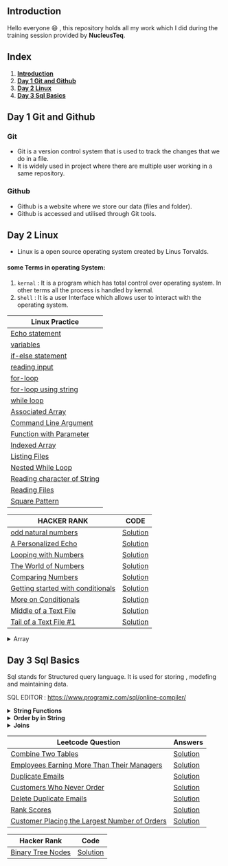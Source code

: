 ## Introduction

Hello everyone :smile: , this repository holds all my work which I did during the training session provided by **NucleusTeq**. 

## Index
1. **[Introduction](#introduction)**
1. **[Day 1 Git and Github](##Day-1-Git-and-Github)**
1. **[Day 2 Linux](##Day-2-Linux)**
1. **[Day 3 Sql Basics](#day-3-sql-basics)**
## Day 1 Git and Github
### Git
- Git is a version control system that is used to track the changes that we do in a file.
- It is widely used in project where there are multiple user working in a same repository.
### Github
- Github is a website where we store our data (files and folder).
- Github is accessed and utilised through Git tools.

## Day 2 Linux 
- Linux is a open source operating system created by Linus Torvalds. 
#### some Terms in operating System:
1. `kernal` : It is a program which has total control over operating system. In other terms all the process is handled by kernal.
1. `Shell` : It is a user Interface which allows user to interact with the operating system. 

| Linux Practice |
|----------------|
|[Echo statement](src/linux/echo_statement.sh)|
|[variables](src/linux/working_with_variable.sh)|
|[if-else statement](src/linux/if_else_statement.sh)|
|[reading input](src/linux/reading_input.sh)|
|[for-loop](src/linux/for_loop_statement.sh)|
|[for-loop using string](src/linux/for_loop_for_string.sh)|
|[while loop](src/linux/while_loop_statement.sh)|
|[Associated Array](src/linux/assoc_array.sh)|
|[Command Line Argument](src/linux/command_line_argument.sh)|
|[Function with Parameter](src/linux/function_with_parameter.sh)|
|[Indexed Array](src/linux/index_array.sh)|
|[Listing Files](src/linux/listing_files.sh)|
|[Nested While Loop](src/linux/nested_while_loop.sh)|
|[Reading character of String](src/linux/read_each_char_of_input.sh)|
|[Reading Files](src/linux/reading_file.sh)|
|[Square Pattern](src/linux/square_pattern.sh)|

|HACKER RANK | CODE|
|------------|-----|
|[odd natural numbers](https://www.hackerrank.com/challenges/bash-tutorials---looping-and-skipping/problem?isFullScreen=true)|[Solution](src/linux/odd_natural_number.sh)|
|[A Personalized Echo](https://www.hackerrank.com/challenges/bash-tutorials---a-personalized-echo/problem?isFullScreen=true)|[Solution](src/linux/persionalised_echo.sh)|
|[Looping with Numbers](https://www.hackerrank.com/challenges/bash-tutorials---looping-with-numbers/problem?isFullScreen=true)|[Solution](src/linux/looping_with_number.sh)|
|[The World of Numbers](https://www.hackerrank.com/challenges/bash-tutorials---the-world-of-numbers/problem?isFullScreen=true)|[Solution](src/linux/the_world_of_number.sh)|
|[Comparing Numbers](https://www.hackerrank.com/challenges/bash-tutorials---comparing-numbers/problem?isFullScreen=true)|[Solution](src/linux/comparing_number.sh)|
|[Getting started with conditionals](https://www.hackerrank.com/challenges/bash-tutorials---getting-started-with-conditionals/problem?isFullScreen=true)|[Solution](src/linux/getting_started_with_condition.sh)|
|[More on Conditionals](https://www.hackerrank.com/challenges/bash-tutorials---more-on-conditionals/problem?isFullScreen=true)|[Solution](src/linux/more_on_condition.sh)|
|[Middle of a Text File](https://www.hackerrank.com/challenges/text-processing-in-linux---the-middle-of-a-text-file/problem?isFullScreen=true)|[Solution](src/linux/middle_of_a_text_file.sh)|
|[Tail of a Text File #1](https://www.hackerrank.com/challenges/text-processing-tail-1/problem?isFullScreen=true)|[Solution](src/linux/tail_of_a_text_file.sh)|

<details>
<summary>Array</summary>

There are two types of array : 
Associated Array : `declare -A assoc_array`   
- Associate array work with key value pair similar to dictionary in python.   
- Accessing element : `assoc_array[key]`.
- listing keys : `${!acco_array[@]}`

Indexed Array : `declare -a index_array`  
- Index array work with index values similar to list in python.
- Accessing element : `assoc_array[index]`.

Common in both Arrays :  
- Printing all values inside the list : `array_name[@]`
- Length of the list : `${#array_name[@]}`

</details>



## Day 3 Sql Basics
Sql stands for Structured query language. It is used for storing , modefing and maintaining data.

SQL EDITOR : https://www.programiz.com/sql/online-compiler/  

<details >
<summary><b>String Functions</b></summary>

We will be using table `customer` .

Table : `Customer`
|customer_id|	first_name	|last_name|	age|	country|
|-----------|---------------|----------|-----|----|
|1|	John	|Doe	|31	|USA|
|2|	Robert	|Luna	|22	|USA|
|3|	David	|Robinson|	22	|UK|
|4|	John	|Reinhardt|	25	|UK|
|5|	Betty	|Doe	|28	|UAE|

1. CHARINDEX(character, String) : Finds the index of character in String.

Query : `SELECT first_name , CHARINDEX("o",first_name) AS character_index FROM customers;`  
`Output : `

|first_name|	character_index|
|----------|--------------------|
|John	|2|
|Robert	|2|
|David	|0|
|John	|2|
|Betty	|0|

2. CONCAT(string1 , string2,.....) : It concat two String.

Query : `SELECT first_name || " " || last_name AS Full_Name FROM customers;`  

|Full_Name|
|---------|
|John Doe|
|Robert Luna|
|David Robinson|
|John Reinhardt|
|Betty Doe|

3. LENGTH(String) : Return length of String.

Query : `SELECT LENGTH(first_name) AS length_of_name FROM customers;`   
`Output : `  

|length_of_name|
|---------------|
|4|
|6|
|5|
|4|
|5|

4. REPLACE(String, substr_you_want_to_replace, substr) : This function replaces all occurrences of a substring within a string, with a new substring.  

Query : `SELECT REPLACE(first_name, "tt", "rr") AS replaced_string FROM customers;`  
`Output : `

|replaced_string|
|---------------|
|John|
|Robert|
|David|
|John|
|Berry|

5. REVERSE(string) : Reverse the string.  

Query : `SELECT REVERSE(first_name) AS reversed FROM customers;`  
`Output : `
|reversed|
|--------|
|nhoJ|
|treboR|
|divaD|
|nhoJ|
|ytteB|
6. SUBSTRING(string , start , length) : Retrun substring of the strng.

Query : `SELECT SUBSTRING(first_name, 1,3) AS substring FROM customers;`  
`Output : `

|substring|
|---------|
|Joh|
|Rob|
|Dav|
|Joh|
|Bet|

7. LOWER(string) : convert string to lower case.

Query : `SELECT LOWER(first_name) AS lower FROM customers;`  
`Output : `

|lower|
|------|
|john|
|robert|
|david|
|john|
|betty|

8. UPPER(string) : convert string to upper case.

Query : `SELECT UPPER(first_name) AS lower FROM customers;`  
`Output : `

|upper|
|-----|
|JOHN|
|ROBERT|
|DAVID|
|JOHN|
|BETTY|

</details>

<details >
<summary><b>Order by in String</b></summary>

The table names has column name if we use order by in name column :
|name|
|----|
|C_1|
|C_2|
|C_10|
|C_3|
|C_10|
|C_20|
|C_10|

Query : `SELECT name FROM names ORDER BY name;`  
`output :`
|name|
|----|
|C_1|
|C_10|
|C_100|
|C_1000|
|C_2|
|C_20|
|C_3|

</details>
<details>
<summary><b>Joins</b></summary>

customer_id Table
|id	|
|--|
|1|
|2|
|3|
|NULL|
|5|
|1|
|16|
|14|
|12|
|3|

id_list Table
|id|name|
|----|----|	
|1|a|
|2|b|
|3|c|
|5|x|
|2|m|
|6|j|
|1|z|
|NULL|L|

INNER JOIN
Query : `SELECT * FROM customer_id AS c 
INNER JOIN id_list AS i
ON c.id = i.id;
`  
id | id |name|
|--|--|--|
|1 |1 |a|
|1 |1 |z|
|2 |2 |b|
|2 |2 |m|
|3 |3 |c|
|5 |5 |x|
|1 |1 |a|
|1 |1 |z|
|3 |3 |c|

LEFT JOIN
Query : `SELECT * FROM customer_id AS c 
LEFT JOIN id_list AS i
ON c.id = i.id;
` 
|id|id|name|
|--|--|-|
|1 |1 |a|
|1 |1 |a|
|2 |2 |b|
|3 |3 |c|
|3 |3 |c|
|5 |5 |x|
|2 |2 |m|
|1 |1 |z|
|1 |1 |z|
|NULL| NULL |NULL|
|16| NULL |NULL|
|14| NULL |NULL|
|12| NULL |NULL|

RIGHT JOIN
Query : `SELECT * FROM customer_id AS c 
RIGHT JOIN id_list AS i
ON c.id = i.id;
` 
|id|id|name|
|--|--|-|
|1| 1| a|
|1| 1| z|
|2| 2| b|
|2| 2| m|
|3| 3| c|
|5| 5| x|
|1| 1| a|
|1| 1| z|
|3| 3| c|
|NULL| 6 |j|
|NULL| NULL |L|

OUTER JOIN 

Query : `SELECT * FROM   customer_id AS c 
RIGHT JOIN id_list AS i
ON c.id = i.id
UNION
SELECT * FROM customer_id AS c 
LEFT JOIN id_list AS i
ON c.id = i.id;
`
|id|id|name|
|--|--|-|
|1 |1| a|
|1 |1| z|
|2 |2| b|
|2 |2| m|
|3 |3| c|
|5 |5| x|
|NULL| 6 j|
|NULL| NULL| L|
|NULL| NULL| NULL|
|16 |NULL| NULL|
|14 |NULL| NULL|
|12 |NULL| NULL|


Note : `In c.id = i.id Null values will not be compared as it represent absense of value.`
</details>

| Leetcode Question | Answers |
|-------------------|---------|
[Combine Two Tables](https://leetcode.com/problems/combine-two-tables/submissions/1188306822/) | [Solution](src/sql/combine_two_tables.sql)|
|[Employees Earning More Than Their Managers](https://leetcode.com/problems/employees-earning-more-than-their-managers/description/)|[Solution](src/sql/employees_earning_more_than_their_managers.sql)|
|[Duplicate Emails](https://leetcode.com/problems/duplicate-emails/description/)|[Solution](src/sql/dublicate_emails.sql)|
|[Customers Who Never Order](https://leetcode.com/problems/customers-who-never-order/description/)|[Solution](src/sql/customer_who_never_order.sql)|
|[Delete Duplicate Emails](https://leetcode.com/problems/delete-duplicate-emails/description/)|[Solution]()|
|[Rank Scores](https://leetcode.com/problems/rank-scores/description/)|[Solution](src/sql/rank_score.sql)|
|[Customer Placing the Largest Number of Orders](https://leetcode.com/problems/customer-placing-the-largest-number-of-orders/description/)|[Solution](src/sql/customer_placing_largest_number_of_orders.sql)|


|Hacker Rank |Code|
|------------|---|
|[Binary Tree Nodes](https://www.hackerrank.com/challenges/binary-search-tree-1/problem?isFullScreen=true)|[Solution](src/sql/binary_tree_node.sql)|
